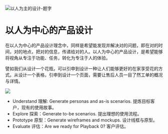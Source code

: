 ![以人为主的设计-题字](https://i.postimg.cc/3xRvxwfT/image.png)

# 以人为中心的产品设计

在以人为中心的产品设计理念中，同样是希望能发现并解决对的问题，即在对的时间，对的地点，把对的信息，传递给对的人。以人为中心的产品设计，是希望能够将视角从专注于功能、任务，转化为专注于人的体验。

譬如我们从设计一个花瓶，可以引申到设计一种让人们能够更好的在家享受花的方式。从设计一个表格，引申到设计一个页面，需要让售后人员一目了然工单的概况与详情。

![](https://i.postimg.cc/tCR1BTjx/image.png)

- Understand 理解: Generate personas and as-is scenarios. 提炼目标客户，现有的使用故事。
- Explore 探索：Generate to-be scenarios. 提出理想的使用流程。
- Prototype 原型：Generate wireframes and mockups. 设计线框与原型。
- Evaluate 评估：Are we ready for Playback 0? 客户评估。
